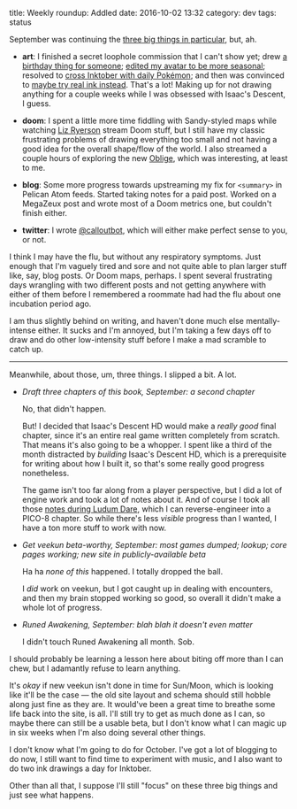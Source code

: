 title: Weekly roundup: Addled
date: 2016-10-02 13:32
category: dev
tags: status

September was continuing the [three big things in particular]({filename}2016-08-07-weekly-roundup-three-big-things.markdown), but, ah.

- **art**: I finished a secret loophole commission that I can't show yet; drew [a birthday thing for someone](https://twitter.com/eevee/status/780545709988716544); [edited my avatar to be more seasonal](https://twitter.com/eevee/status/782347066248835072); resolved to [cross Inktober with daily Pokémon](https://twitter.com/eevee/status/782387497573634048); and then was convinced to [maybe try real ink instead](https://twitter.com/eevee/status/782408171956514816).  That's a lot!  Making up for not drawing anything for a couple weeks while I was obsessed with Isaac's Descent, I guess.

- **doom**: I spent a little more time fiddling with Sandy-styled maps while watching [Liz Ryerson](https://twitter.com/ellaguro/) stream Doom stuff, but I still have my classic frustrating problems of drawing everything too small and not having a good idea for the overall shape/flow of the world.  I also streamed a couple hours of exploring the new [Oblige](http://oblige.sourceforge.net/), which was interesting, at least to me.

- **blog**: Some more progress towards upstreaming my fix for `<summary>` in Pelican Atom feeds.  Started taking notes for a paid post.  Worked on a MegaZeux post and wrote most of a Doom metrics one, but couldn't finish either.

- **twitter**: I wrote [@calloutbot](https://twitter.com/calloutbot), which will either make perfect sense to you, or not.

I think I may have the flu, but without any respiratory symptoms.  Just enough that I'm vaguely tired and sore and not quite able to plan larger stuff like, say, blog posts.  Or Doom maps, perhaps.  I spent several frustrating days wrangling with two different posts and not getting anywhere with either of them before I remembered a roommate had had the flu about one incubation period ago.

I am thus slightly behind on writing, and haven't done much else mentally-intense either.  It sucks and I'm annoyed, but I'm taking a few days off to draw and do other low-intensity stuff before I make a mad scramble to catch up.

----

Meanwhile, about those, um, three things.  I slipped a bit.  A lot.

- _Draft three chapters of this book, September: a second chapter_

    No, that didn't happen.

    But!  I decided that Isaac's Descent HD would make a _really good_ final chapter, since it's an entire real game written completely from scratch.  That means it's also going to be a whopper.  I spent like a third of the month distracted by _building_ Isaac's Descent HD, which is a prerequisite for writing about how I built it, so that's some really good progress nonetheless.
    
    The game isn't too far along from a player perspective, but I did a lot of engine work and took a lot of notes about it.  And of course I took all those [notes during Ludum Dare]({filename}/updates/2016-08-29-i-entered-ludum-dare-36.markdown), which I can reverse-engineer into a PICO-8 chapter.  So while there's less _visible_ progress than I wanted, I have a ton more stuff to work with now.

- _Get veekun beta-worthy, September: most games dumped; lookup; core pages working; new site in publicly-available beta_

    Ha ha _none of this_ happened.  I totally dropped the ball.

    I _did_ work on veekun, but I got caught up in dealing with encounters, and then my brain stopped working so good, so overall it didn't make a whole lot of progress.

- _Runed Awakening, September: blah blah it doesn't even matter_

    I didn't touch Runed Awakening all month.  Sob.

I should probably be learning a lesson here about biting off more than I can chew, but I adamantly refuse to learn anything.

It's _okay_ if new veekun isn't done in time for Sun/Moon, which is looking like it'll be the case — the old site layout and schema should still hobble along just fine as they are.  It would've been a great time to breathe some life back into the site, is all.  I'll still try to get as much done as I can, so maybe there can still be a usable beta, but I don't know what I can magic up in six weeks when I'm also doing several other things.

I don't know what I'm going to do for October.  I've got a lot of blogging to do now, I still want to find time to experiment with music, and I also want to do two ink drawings a day for Inktober.

Other than all that, I suppose I'll still "focus" on these three big things and just see what happens.
